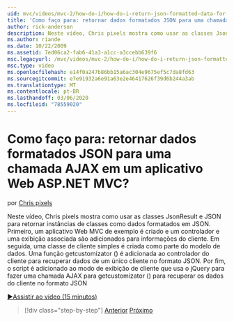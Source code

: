 ```yaml
---
uid: mvc/videos/mvc-2/how-do-i/how-do-i-return-json-formatted-data-for-an-ajax-call-in-an-aspnet-mvc-web-application
title: 'Como faço para: retornar dados formatados JSON para uma chamada AJAX em um aplicativo Web ASP.NET MVC? | Microsoft Docs'
author: rick-anderson
description: Neste vídeo, Chris pixels mostra como usar as classes JsonResult e JSON para retornar instâncias de classes como dados formatados em JSON. Primeiro, um exemplo de Web APL do MVC...
ms.author: riande
ms.date: 10/22/2009
ms.assetid: 7ed06ca2-fab6-41a3-a1cc-a3ccebb639f6
msc.legacyurl: /mvc/videos/mvc-2/how-do-i/how-do-i-return-json-formatted-data-for-an-ajax-call-in-an-aspnet-mvc-web-application
msc.type: video
ms.openlocfilehash: e14f0a247b86bb15a6ac304e9675ef5c7da8fd63
ms.sourcegitcommit: e7e91932a6e91a63e2e46417626f39d6b244a3ab
ms.translationtype: MT
ms.contentlocale: pt-BR
ms.lasthandoff: 03/06/2020
ms.locfileid: "78559020"
---
```

# <a name="how-do-i-return-json-formatted-data-for-an-ajax-call-in-an-aspnet-mvc-web-application"></a>Como faço para: retornar dados formatados JSON para uma chamada AJAX em um aplicativo Web ASP.NET MVC?

por [Chris pixels](https://twitter.com/chrispels)

Neste vídeo, Chris pixels mostra como usar as classes JsonResult e JSON para retornar instâncias de classes como dados formatados em JSON. Primeiro, um aplicativo Web MVC de exemplo é criado e um controlador e uma exibição associada são adicionados para informações do cliente. Em seguida, uma classe de cliente simples é criada como parte do modelo de dados. Uma função getcustomizator () é adicionada ao controlador do cliente para recuperar dados de um único cliente no formato JSON. Por fim, o script é adicionado ao modo de exibição de cliente que usa o jQuery para fazer uma chamada AJAX para getcustomizator () para recuperar os dados do cliente no formato JSON

[&#9654;Assistir ao vídeo (15 minutos)](https://channel9.msdn.com/Blogs/ASP-NET-Site-Videos/how-do-i-return-json-formatted-data-for-an-ajax-call-in-an-aspnet-mvc-web-application)

> [!div class="step-by-step"]
> [Anterior](aspnet-mvc-how-10-minute-technical-video-for-developers.md)
> [Próximo](how-do-i-work-with-data-in-aspnet-mvc-partial-views.md)
